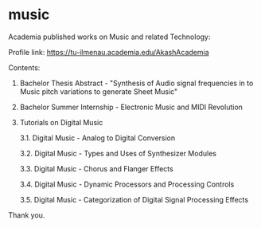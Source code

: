 # music

Academia published works on Music and related Technology:

Profile link: https://tu-ilmenau.academia.edu/AkashAcademia

Contents:
1. Bachelor Thesis Abstract - "Synthesis of Audio signal frequencies in to Music pitch variations to generate Sheet Music"
2. Bachelor Summer Internship - Electronic Music and MIDI Revolution
3. Tutorials on Digital Music
   
   3.1. Digital Music - Analog to Digital Conversion
   
   3.2. Digital Music - Types and Uses of Synthesizer Modules
   
   3.3. Digital Music - Chorus and Flanger Effects
   
   3.4. Digital Music - Dynamic Processors and Processing Controls
   
   3.5. Digital Music - Categorization of Digital Signal Processing Effects

Thank you.
